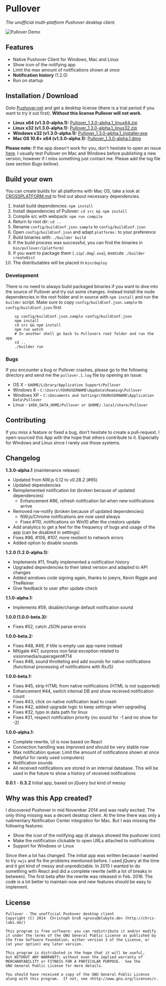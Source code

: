 # Pullover
*The unofficial multi-platform Pushover desktop client.*

![Pullover Demo](https://raw.githubusercontent.com/cgrossde/Pullover/master/res/Demo.gif)

## Features

* Native Pushover Client for Windows, Mac and Linux
* Show icon of the notifying app
* Limit the max amount of notifications shown at once
* **Notification history** (1.2.0)
* Run on startup

## Installation / Download

Goto [Pushover.net](https://pushover.net/licensing) and get a desktop license (there is a trial period if you want to try it out first). **Without this license Pullover will not work.**


* **Linux x64 (v1.3.0-alpha.1):** [Pullover_1.3.0-alpha.1_linux64.zip](https://sourceforge.net/projects/pullover/files/1.3.0-alpha.1/Pullover_1.3.0-alpha.1_linux64.zip/download)
* **Linux x32 (v1.3.0-alpha.1):** [Pullover_1.3.0-alpha.1_linux32.zip](https://sourceforge.net/projects/pullover/files/1.3.0-alpha.1/Pullover_1.3.0-alpha.1_linux32.zip/download)
* **Windows x32 (v1.3.0-alpha.1):** [Pullover_1.3.0-alpha.1_Installer.exe](https://sourceforge.net/projects/pullover/files/1.3.0-alpha.1/Pullover_1.3.0-alpha.1_Installer.exe/download)
* **Mac OS 10.8+ x64 (v1.3.0-alpha.1):** [Pullover_1.3.0-alpha.1.dmg](https://sourceforge.net/projects/pullover/files/1.3.0-alpha.1/Pullover_1.3.0-alpha.1.dmg/download)

**Please note:** If the app doesn't work for you, don't hesitate to open an issue [here](https://github.com/cgrossde/Pullover/issues). I usually test Pullover on Mac and Windows before publishing a new version, however if I miss something just contact me. Please add the log file (see section *Bugs* bellow).

## Build your own
You can create builds for all platforms with Mac OS, take a look at [CROSSPLATFORM.md](CROSSPLATFORM.md) to find out about necessary dependencies.

1. Install build dependencies: `npm install`
2. Install dependencies of Pullover: `cd src && npm install`
3. Compile src with webpack: `npm run compile`
4. Return to root dir: `cd ..`
5. Rename `config/buildConf.json.sample` to `config/buildConf.json`
6. Open `config/buildConf.json` and adapt `platforms:` to your preference
7. Build binaries with: `./builder build`
8. If the build process was successful, you can find the binaries in `bin/pullover/[platform]`
9. If you want to package them (`.zip`/`.dmg`/`.exe`), execute `./builder createDist`
10. The distributables will be placed in `bin/deploy`

### Development

There is no need to always build packaged binaries if you want to dive into the source of Pullover and try out some changes. Instead install the node dependencies in the root folder and in source with `npm install` and run the `builder` script. Make sure to copy `config/buildConf.json.sample` to `config/buildConf.json` first

```Shell
    cp config/buildConf.json.sample config/buildConf.json
    npm install
    cd src && npm install
    npm run watch
    # In another shell go back to Pullovers root folder and run the app
    cd ..
    ./builder run
```

### Bugs

If you encounter a bug or Pullover crashes, please go to the following directory and send me the `pullover.1.log` file by opening an issue:

* OS X - `$HOME/Library/Application Support/Pullover`
* Windows 8 - `C:\Users\YOURUSERNAME\AppData\Roaming\Pullover`
* Windows XP - `C:\Documents and Settings\YOURUSERNAME\Application Data\Pullover`
* Linux - `$XDG_DATA_HOME/Pullover or $HOME/.local/share/Pullover`

## Contributing

If you miss a feature or fixed a bug, don't hesitate to create a pull-request. I open-sourced this App with the hope that others contribute to it. Especially for Windows and Linux since I rarely use those systems.

## Changelog

**1.3.0-alpha.1** (maintenance release):

* Updated from NW.js 0.12 to v0.28.2 (#65)
* Updated dependencies
* Reimplemented notification list (broken because of updated dependencies)
  * Enhancement #86, refresh notification list when new notifications arrive
* Removed nw-notify (broken because of updated dependencies)
  * NW.js/Chrome notifications are now used always
  * Fixes #110, notifications on Win10 after the creators update
* Add analytics to get a feel for the frequency of bugs and usage of the app (can be disabled in settings)
* Fixes #96, #106, #107, more resilient to network errors
* Added option to disable sounds

**1.2.0 (1.2.0-alpha.1):**

* Implements #11, finally implemented a notification history
* Upgraded dependencies to their latest version and adapted to API changes
* Added windows code signing again, thanks to joeyrs, Kevin Riggle and TheReiner
* Give feedback to user after update check

**1.1.0-alpha.1:**

* Implements #59, disable/change default notification sound

**1.0.0 (1.0.0-beta.3):**

* Fixes #52, catch JSON parse errors

**1.0.0-beta.2:**

* Fixes #48, #49, if title is empty use app name instead
* Mitigate #47, surpress non fatal exception related to visionmedia/superagent#714
* Fixes #46, sound throtteling and add sounds for native notifications (functional processing of notifications with RxJS)

**1.0.0-beta.1:**

* Fixes #45, strip HTML from native notifications (HTML is not supported)
* Enhancement #44, switch internal DB and show received notification count
* Fixes #43, click on native notification lead to crash
* Fixes #42, added upgrade logic to keep settings when upgrading
* Fixes #32, typo in data path for linux
* Fixes #21, respect notification priority (no sound for -1 and no show for -2)

**1.0.0-alpha.1:**

* Complete rewrite, UI is now based on React
* Connection handling was improved and should be very stable now
* Max notification queue: Limit the amount of notifications shown at once (helpful for rarely used computers)
* Notification sounds
* All received notifications are stored in an internal database. This will be used in the future to show a history of received notifications

**0.0.1** - **0.3.2** Initial app, based on jQuery but kind of messy

## Why was this App created?

I discovered Pushover in mid November 2014 and was really excited. The only thing missing was a decent desktop client. At the time there was only a rudimentary Notification Center integration for Mac. But I was missing the following features:

* Show the icon of the notifying app (it always showed the pushover icon)
* Make the notification clickable to open URLs attached to notifications
* Support for Windows or Linux

Since then a lot has changed. The initial app was written because I wanted to try `nwjs` and fix the problems mentioned before. I used jQuery at the time and it got kind of messy and unpredictable. In 2015 I wanted to do something with React and did a complete rewrite (with a lot of breaks in between). The first beta after the rewrite was released in Feb. 2016. The code is a lot better to maintain now and new features should be easy to implement.

## License

    Pullover - The unofficial Pushover desktop client
    Copyright (C) 2014  Christoph Groß <gross@blubyte.de> (http://chris-labs.de/)
    
    This program is free software: you can redistribute it and/or modify
    it under the terms of the GNU General Public License as published by
    the Free Software Foundation, either version 3 of the License, or
    (at your option) any later version.
    
    This program is distributed in the hope that it will be useful,
    but WITHOUT ANY WARRANTY; without even the implied warranty of
    MERCHANTABILITY or FITNESS FOR A PARTICULAR PURPOSE.  See the
    GNU General Public License for more details.
    
    You should have received a copy of the GNU General Public License
    along with this program.  If not, see <http://www.gnu.org/licenses/>.
